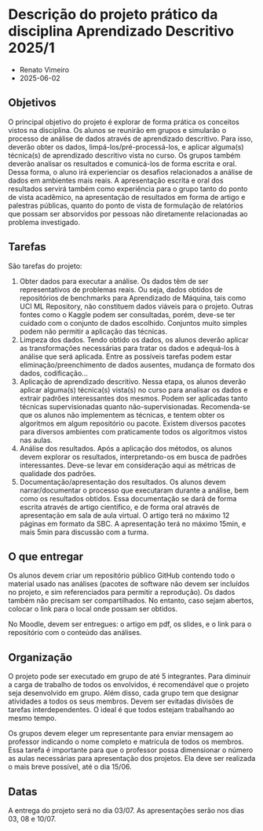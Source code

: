 # Descrição do projeto prático da disciplina Aprendizado Descritivo 2025/1

- Renato Vimeiro
- 2025-06-02

## Objetivos

O principal objetivo do projeto é explorar de forma prática os conceitos vistos na disciplina. Os alunos se reunirão em grupos e simularão o processo de análise de dados através de aprendizado descritivo. Para isso, deverão obter os dados, limpá-los/pré-processá-los, e aplicar alguma(s) técnica(s) de aprendizado descritivo vista no curso. Os grupos também deverão analisar os resultados e comunicá-los de forma escrita e oral. Dessa forma, o aluno irá experienciar os desafios relacionados a análise de dados em ambientes mais reais. A apresentação escrita e oral dos resultados servirá também como experiência para o grupo tanto do ponto de vista acadêmico, na apresentação de resultados em forma de artigo e palestras públicas, quanto do ponto de vista de formulação de relatórios que possam ser absorvidos por pessoas não diretamente relacionadas ao problema investigado.

## Tarefas

São tarefas do projeto:

1. Obter dados para executar a análise. Os dados têm de ser representativos de problemas reais. Ou seja, dados obtidos de repositórios de benchmarks para Aprendizado de Máquina, tais como UCI ML Repository, não constituem dados viáveis para o projeto. Outras fontes como o Kaggle podem ser consultadas, porém, deve-se ter cuidado com o conjunto de dados escolhido. Conjuntos muito simples podem não permitir a aplicação das técnicas.
2. Limpeza dos dados. Tendo obtido os dados, os alunos deverão aplicar as transformações necessárias para tratar os dados e adequá-los à análise que será aplicada. Entre as possíveis tarefas podem estar eliminação/preenchimento de dados ausentes, mudança de formato dos dados, codificação...
3. Aplicação de aprendizado descritivo. Nessa etapa, os alunos deverão aplicar alguma(s) técnica(s) vista(s) no curso para analisar os dados e extrair padrões interessantes dos mesmos. Podem ser aplicadas tanto técnicas supervisionadas quanto não-supervisionadas. Recomenda-se que os alunos não implementem as técnicas, e tentem obter os algoritmos em algum repositório ou pacote. Existem diversos pacotes para diversos ambientes com praticamente todos os algoritmos vistos nas aulas.
4. Análise dos resultados. Após a aplicação dos métodos, os alunos devem explorar os resultados, interpretando-os em busca de padrões interessantes. Deve-se levar em consideração aqui as métricas de qualidade dos padrões.
5. Documentação/apresentação dos resultados. Os alunos devem narrar/documentar o processo que executaram durante a análise, bem como os resultados obtidos. Essa documentação se dará de forma escrita através de artigo científico, e de forma oral através de apresentação em sala de aula virtual. O artigo terá no máximo 12 páginas em formato da SBC. A apresentação terá no máximo 15min, e mais 5min para discussão com a turma.

## O que entregar

Os alunos devem criar um repositório público GitHub contendo todo o material usado nas análises (pacotes de software não devem ser incluídos no projeto, e sim referenciados para permitir a reprodução). Os dados também não precisam ser compartilhados. No entanto, caso sejam abertos, colocar o link para o local onde possam ser obtidos.

No Moodle, devem ser entregues: o artigo em pdf, os slides, e o link para o repositório com o conteúdo das análises.

## Organização

O projeto pode ser executado em grupo de até 5 integrantes. Para diminuir a carga de trabalho de todos os envolvidos, é recomendável que o projeto seja desenvolvido em grupo. Além disso, cada grupo tem que designar atividades a todos os seus membros. Devem ser evitadas divisões de tarefas interdependentes. O ideal é que todos estejam trabalhando ao mesmo tempo.

Os grupos devem eleger um representante para enviar mensagem ao professor indicando o nome completo e matrícula de todos os membros. Essa tarefa é importante para que o professor possa dimensionar o número as aulas necessárias para apresentação dos projetos. Ela deve ser realizada o mais breve possível, até o dia 15/06.

## Datas

A entrega do projeto será no dia 03/07. As apresentações serão nos dias 03, 08 e 10/07.
